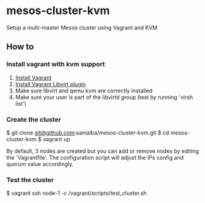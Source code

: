 # mesos-cluster-kvm
Setup a multi-master Mesos cluster using Vagrant and KVM

## How to

### Install vagrant with kvm support

1. [Install Vagrant](https://www.vagrantup.com/downloads.html)
2. [Install Vagrant Libvirt plugin](https://github.com/pradels/vagrant-libvirt)
3. Make sure libvirt and qemu kvm are correctly installed
4. Make sure your user is part of the libvirtd group (test by running `virsh list')

### Create the cluster

$ git clone git@github.com:samalba/mesos-cluster-kvm.git
$ cd mesos-cluster-kvm
$ vagrant up

By default, 3 nodes are created but you can add or remove nodes by editing the `Vagrantfile'.
The configuration script will adjust the IPs config and quorum value accordingly.

### Test the cluster

$ vagrant ssh node-1 -c /vagrant/scripts/test_cluster.sh
